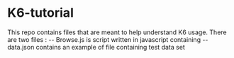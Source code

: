 # K6-tutorial

This repo contains files that are meant to help understand K6 usage.
There are two files :
-- Browse.js is script written in javascript containing 
-- data.json contains an example of file containing test data set 
